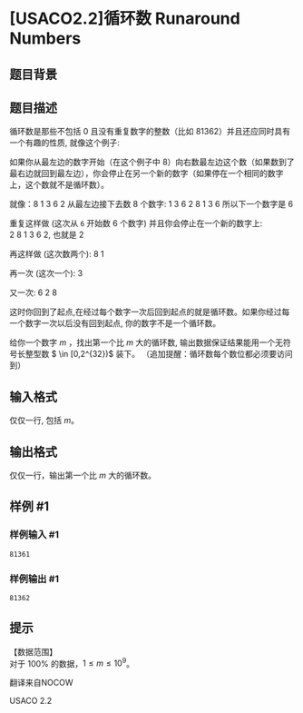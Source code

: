 # [USACO2.2]循环数 Runaround Numbers

## 题目背景



## 题目描述

循环数是那些不包括 $0$ 且没有重复数字的整数（比如 $81362$）并且还应同时具有一个有趣的性质, 就像这个例子:

如果你从最左边的数字开始（在这个例子中 $8$）向右数最左边这个数（如果数到了最右边就回到最左边），你会停止在另一个新的数字（如果停在一个相同的数字上，这个数就不是循环数）。  

就像：$8\ 1\ 3\ 6\ 2$ 从最左边接下去数 $8$ 个数字: $1\ 3\ 6\ 2\ 8\ 1\ 3\ 6$ 所以下一个数字是 $6$

重复这样做 (这次从 `6` 开始数 $6$ 个数字) 并且你会停止在一个新的数字上: $2\ 8\ 1\ 3\ 6\ 2$, 也就是 $2$

再这样做 (这次数两个): $8\ 1$

再一次 (这次一个): $3$

又一次: $6\ 2\ 8$   

这时你回到了起点,在经过每个数字一次后回到起点的就是循环数。如果你经过每一个数字一次以后没有回到起点, 你的数字不是一个循环数。

给你一个数字 $m$ ，找出第一个比 $m$ 大的循环数, 输出数据保证结果能用一个无符号长整型数 $ \in [0,2^{32})$ 装下。 （追加提醒：循环数每个数位都必须要访问到）


## 输入格式

仅仅一行, 包括 $m$。


## 输出格式

仅仅一行，输出第一个比 $m$ 大的循环数。


## 样例 #1

### 样例输入 #1
```
81361
```

### 样例输出 #1

```
81362
```

## 提示

【数据范围】  
对于 $100\%$ 的数据，$1\le m \le 10^9$。

翻译来自NOCOW

USACO 2.2

